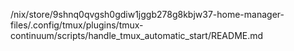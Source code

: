 /nix/store/9shnq0qvgsh0gdiw1jggb278g8kbjw37-home-manager-files/.config/tmux/plugins/tmux-continuum/scripts/handle_tmux_automatic_start/README.md